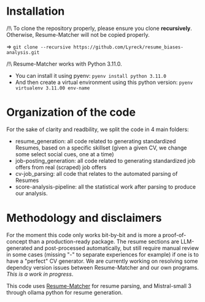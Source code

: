 # Installation

/!\ To clone the repository properly, please ensure you clone **recursively**. Otherwise, Resume-Matcher will not be copied properly.

=> `git clone --recursive https://github.com/Lyreck/resume_biases-analysis.git`

/!\ Resume-Matcher works with Python 3.11.0. 
- You can install it using pyenv: `pyenv install python 3.11.0`
- And then create a virtual environment using this python version: `pyenv virtualenv 3.11.00 env-name`

# Organization of the code

For the sake of clarity and readbility, we split the code in 4 main folders:
- resume_generation: all code related to generating standardized Resumes, based on a specific skillset (given a given CV, we change some select social cues, one at a time)
- job-posting_generation: all code related to generating standardized job offers from real (scraped) job offers
- cv-job_parsing: all code that relates to the automated parsing of Resumes
- score-analysis-pipeline: all the statistical work after parsing to produce our analysis.

# Methodology and disclaimers
For the moment this code only works bit-by-bit and is more a proof-of-concept than a production-ready package.
The resume sections are LLM-generated and post-processed automatically, but still require manual review in some cases (missing "-" to separate experiences for example) if one is to have a "perfect" CV generator.
We are currently working on resolving some dependcy version issues between Resume-Matcher and our own programs. *This is a work in progress*.


This code uses [Resume-Matcher](https://github.com/srbhr/Resume-Matcher) for resume parsing, and Mistral-small 3 through ollama python for resume generation.
